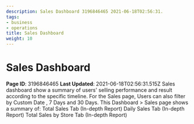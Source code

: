 ```yaml
---
description: Sales Dashboard 3196846465 2021-06-18T02:56:31.
tags:
- business
- operations
title: Sales Dashboard
weight: 10
---
```


# Sales Dashboard
**Page ID**: 3196846465
**Last Updated**: 2021-06-18T02:56:31.515Z
Sales dashboard show a summary of users' selling performance and result according to the specific timeline.
For the Sales page, Users can also filter by Custom Date , 7 Days and 30 Days.
This Dashboard  > Sales page shows a summary of:
Total Sales Tab (In-depth Report)
Daily Sales Tab (In-depth Report)
Total Sales by Store Tab (In-depth Report)